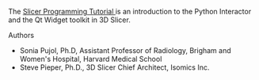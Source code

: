 The <a href="http://github.com/spujol/SlicerProgrammingTutorial/blob/master/Slicer5_ProgrammingTutorial_SoniaPujol-StevePieper.pdf" target="_blank"> Slicer Programming Tutorial </a> is an introduction to the Python Interactor and the Qt Widget toolkit in 3D Slicer. 

Authors
* Sonia Pujol, Ph.D, Assistant Professor of Radiology, Brigham and Women's Hospital, Harvard Medical School
* Steve Pieper, Ph.D., 3D Slicer Chief Architect, Isomics Inc.



